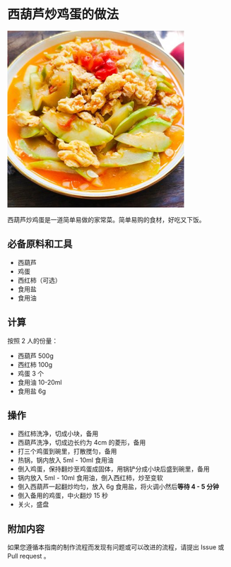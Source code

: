 # 西葫芦炒鸡蛋的做法

![西葫芦炒鸡蛋](西葫芦炒鸡蛋/西葫芦炒鸡蛋.jpeg)

西葫芦炒鸡蛋是一道简单易做的家常菜。简单易购的食材，好吃又下饭。

## 必备原料和工具

- 西葫芦
- 鸡蛋
- 西红柿（可选）
- 食用盐
- 食用油

## 计算

按照 2 人的份量：

- 西葫芦 500g
- 西红柿 100g
- 鸡蛋 3 个
- 食用油 10-20ml
- 食用盐 6g

## 操作

- 西红柿洗净，切成小块，备用
- 西葫芦洗净，切成边长约为 4cm 的菱形，备用
- 打三个鸡蛋到碗里，打散搅匀，备用
- 热锅，锅内放入 5ml - 10ml 食用油
- 倒入鸡蛋，保持翻炒至鸡蛋成固体，用锅铲分成小块后盛到碗里，备用
- 锅内放入 5ml - 10ml 食用油，倒入西红柿，炒至变软
- 倒入西葫芦一起翻炒均匀，放入 6g 食用盐，将火调小然后**等待 4 - 5 分钟**
- 倒入备用的鸡蛋，中火翻炒 15 秒
- 关火，盛盘

## 附加内容

如果您遵循本指南的制作流程而发现有问题或可以改进的流程，请提出 Issue 或 Pull request 。
